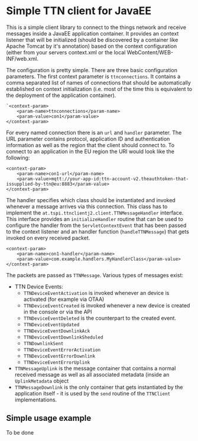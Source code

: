 # Simple TTN client for JavaEE

This is a simple client library to connect to the things network and receive messages
inside a JavaEE application container. It provides an context listener that will
be initialized (should be discovered by a container like Apache Tomcat by it's
annotation) based on the context configuration (either from your servers
context.xml or the local WebContent/WEB-INF/web.xml.

The configuration is pretty simple. There are three basic configuration parameters.
The first context parameter is ```ttnconnections```. It contains a comma
separated list of names of connections that should be automatically established
on context initialization (i.e. most of the time this is equivalent to the
deployment of the application container).

```
`<context-param>
	<param-name>ttnconnections</param-name>
	<param-value>con1</param-value>
</context-param>
```

For every named connection there is an ```url``` and ```handler``` parameter. The
URL parameter contains protocol, application ID and authentication information as
well as the region that the client should connect to. To connect to an application
in the EU region the URI would look like the following:

```
<context-param>
	<param-name>con1-url</param-name>
	<param-value>mqtt://your-app-id:ttn-account-v2.theauthtoken-that-issupplied-by-ttn@eu:8883</param-value>
</context-param>
```

The handler specifies which class should be instantiated and invoked whenever a message
arrives via this connection. This class has to implement the
```at.tspi.ttnclientj2.client.TTNMessageHandler``` interface. This interface provides
an ```initializeHandler``` routine that can be used to configure the handler from
the ```ServletContextEvent``` that has been passed to the context listener and an
handler function (```handleTTNMessage```) that gets invoked on every received packet.

```
<context-param>
	<param-name>con1-handler</param-name>
	<param-value>com.example.handlers.MyHandlerClass</param-value>
</context-param>
```

The packets are passed as ```TTNMessage```. Various types of messages exist:

* TTN Device Events:
  * ```TTNDeviceEventActivation``` is invoked whenever an device is activated
    (for example via OTAA)
  * ```TTNDeviceEventCreated``` is invoked whenever a new device is created in
    the console or via the API
  * ```TTNDeviceEventDeleted``` is the counterpart to the created event.
  * ```TTNDeviceEventUpdated```
  * ```TTNDeviceEventDownlinkAck```
  * ```TTNDeviceEventDownlinkSheduled```
  * ```TTNDownlinkSent```
  * ```TTNDeviceEventErrorActivation```
  * ```TTNDeviceEventErrorDownlink```
  * ```TTNDeviceEventErrorUplink```
* ```TTNMessageUplink``` is the message container that contains a normal
  received message as well as all associated metadata (inside an
  ```UplinkMetadata``` object
* ```TTNMessageDownlink``` is the only container that gets instantiated by
  the application itself - it is used by the ```send``` routine of the
  ```TTNClient``` implementations.

## Simple usage example

To be done